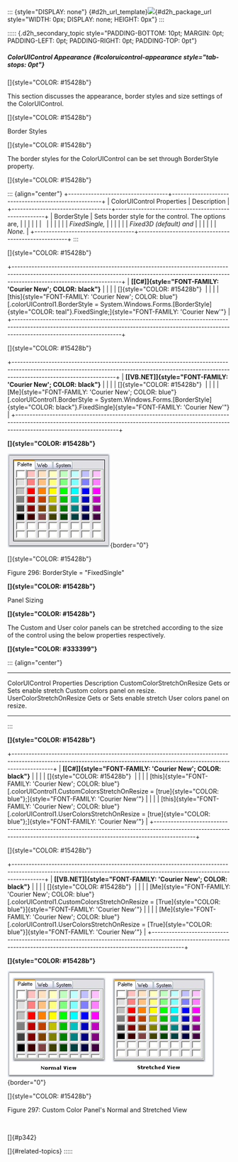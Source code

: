::: {style="DISPLAY: none"}
[](ms-xhelp:///?Id=d2h_url_template){#d2h_url_template}![](!package_url!){#d2h_package_url style="WIDTH: 0px; DISPLAY: none; HEIGHT: 0px"}
:::

::::: {.d2h_secondary_topic style="PADDING-BOTTOM: 10pt; MARGIN: 0pt; PADDING-LEFT: 0pt; PADDING-RIGHT: 0pt; PADDING-TOP: 0pt"}
##### ColorUIControl Appearance {#coloruicontrol-appearance style="tab-stops: 0pt"}

[]{style="COLOR: #15428b"} 

This section discusses the appearance, border styles and size settings of the ColorUIControl.

[]{style="COLOR: #15428b"} 

Border Styles

[]{style="COLOR: #15428b"} 

The border styles for the ColorUIControl can be set through BorderStyle property.

[]{style="COLOR: #15428b"} 

::: {align="center"}
+-----------------------------------+-----------------------------------------------------+
| ColorUIControl Properties         | Description                                         |
+-----------------------------------+-----------------------------------------------------+
| BorderStyle                       | Sets border style for the control. The options are, |
|                                   |                                                     |
|                                   |                                                     |
|                                   |                                                     |
|                                   | *FixedSingle,*                                      |
|                                   |                                                     |
|                                   | *Fixed3D (default) and*                             |
|                                   |                                                     |
|                                   | *None.*                                             |
+-----------------------------------+-----------------------------------------------------+
:::

[]{style="COLOR: #15428b"} 

+--------------------------------------------------------------------------------------------------------------------------------------------------------------------------------------------------+
| **[\[C#\]]{style="FONT-FAMILY: 'Courier New'; COLOR: black"}**                                                                                                                                   |
|                                                                                                                                                                                                  |
| []{style="COLOR: #15428b"}                                                                                                                                                                       |
|                                                                                                                                                                                                  |
| [this]{style="FONT-FAMILY: 'Courier New'; COLOR: blue"}[.colorUIControl1.BorderStyle = System.Windows.Forms.[BorderStyle]{style="COLOR: teal"}.FixedSingle;]{style="FONT-FAMILY: 'Courier New'"} |
+--------------------------------------------------------------------------------------------------------------------------------------------------------------------------------------------------+

[]{style="COLOR: #15428b"} 

+------------------------------------------------------------------------------------------------------------------------------------------------------------------------------------------------+
| **[\[VB.NET\]]{style="FONT-FAMILY: 'Courier New'; COLOR: black"}**                                                                                                                             |
|                                                                                                                                                                                                |
| []{style="COLOR: #15428b"}                                                                                                                                                                     |
|                                                                                                                                                                                                |
| [Me]{style="FONT-FAMILY: 'Courier New'; COLOR: blue"}[.colorUIControl1.BorderStyle = System.Windows.Forms.[BorderStyle]{style="COLOR: black"}.FixedSingle]{style="FONT-FAMILY: 'Courier New'"} |
+------------------------------------------------------------------------------------------------------------------------------------------------------------------------------------------------+

**[]{style="COLOR: #15428b"}** 

![](ImagesExt/image76_294.jpg){border="0"}

[]{style="COLOR: #15428b"} 

Figure 296: BorderStyle = \"FixedSingle\"

**[]{style="COLOR: #15428b"}** 

Panel Sizing

**[]{style="COLOR: #15428b"}** 

The Custom and User color panels can be stretched according to the size of the control using the below properties respectively.

**[]{style="COLOR: #333399"}** 

::: {align="center"}
  ---------------------------- ------------------------------------------------------------
  ColorUIControl Properties    Description
  CustomColorStretchOnResize   Gets or Sets enable stretch Custom colors panel on resize.
  UserColorStretchOnResize     Gets or Sets enable stretch User colors panel on resize.
  ---------------------------- ------------------------------------------------------------
:::

**[]{style="COLOR: #15428b"}** 

+--------------------------------------------------------------------------------------------------------------------------------------------------------------------------+
| **[\[C#\]]{style="FONT-FAMILY: 'Courier New'; COLOR: black"}**                                                                                                           |
|                                                                                                                                                                          |
| []{style="COLOR: #15428b"}                                                                                                                                               |
|                                                                                                                                                                          |
| [this]{style="FONT-FAMILY: 'Courier New'; COLOR: blue"}[.colorUIControl1.CustomColorsStretchOnResize = [true]{style="COLOR: blue"};]{style="FONT-FAMILY: 'Courier New'"} |
|                                                                                                                                                                          |
| [this]{style="FONT-FAMILY: 'Courier New'; COLOR: blue"}[.colorUIControl1.UserColorsStretchOnResize = [true]{style="COLOR: blue"};]{style="FONT-FAMILY: 'Courier New'"}   |
+--------------------------------------------------------------------------------------------------------------------------------------------------------------------------+

[]{style="COLOR: #15428b"} 

+-----------------------------------------------------------------------------------------------------------------------------------------------------------------------+
| **[\[VB.NET\]]{style="FONT-FAMILY: 'Courier New'; COLOR: black"}**                                                                                                    |
|                                                                                                                                                                       |
| []{style="COLOR: #15428b"}                                                                                                                                            |
|                                                                                                                                                                       |
| [Me]{style="FONT-FAMILY: 'Courier New'; COLOR: blue"}[.colorUIControl1.CustomColorsStretchOnResize = [True]{style="COLOR: blue"}]{style="FONT-FAMILY: 'Courier New'"} |
|                                                                                                                                                                       |
| [Me]{style="FONT-FAMILY: 'Courier New'; COLOR: blue"}[.colorUIControl1.UserColorsStretchOnResize = [True]{style="COLOR: blue"}]{style="FONT-FAMILY: 'Courier New'"}   |
+-----------------------------------------------------------------------------------------------------------------------------------------------------------------------+

**[]{style="COLOR: #15428b"}** 

![](ImagesExt/image76_295.jpg){border="0"}

[]{style="COLOR: #15428b"} 

Figure 297: Custom Color Panel\'s Normal and Stretched View

 

[]{#p342} 

[]{#related-topics}
:::::
